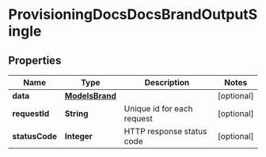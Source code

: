 

# ProvisioningDocsDocsBrandOutputSingle

## Properties

Name | Type | Description | Notes
------------ | ------------- | ------------- | -------------
**data** | [**ModelsBrand**](ModelsBrand.md) |  |  [optional]
**requestId** | **String** | Unique id for each request |  [optional]
**statusCode** | **Integer** | HTTP response status code |  [optional]




